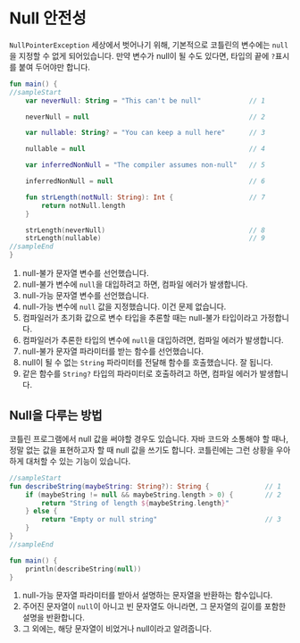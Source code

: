 # Null 안전성

`NullPointerException` 세상에서 벗어나기 위해, 기본적으로 코틀린의 변수에는 `null`을 지정할 수 없게 되어있습니다. 만약 변수가 null이 될 수도 있다면, 타입의 끝에 `?`표시를 붙여 두어야만 합니다.

```kotlin
fun main() {
//sampleStart
    var neverNull: String = "This can't be null"            // 1

    neverNull = null                                        // 2

    var nullable: String? = "You can keep a null here"      // 3

    nullable = null                                         // 4

    var inferredNonNull = "The compiler assumes non-null"   // 5

    inferredNonNull = null                                  // 6

    fun strLength(notNull: String): Int {                   // 7
        return notNull.length
    }

    strLength(neverNull)                                    // 8
    strLength(nullable)                                     // 9
//sampleEnd
}
```

1. null-불가 문자열 변수를 선언했습니다.
2. null-불가 변수에 `null`을 대입하려고 하면, 컴파일 에러가 발생합니다.
3. null-가능 문자열 변수를 선언했습니다.
4. null-가능 변수에 `null` 값을 지정했습니다. 이건 문제 없습니다.
5. 컴파일러가 초기화 값으로 변수 타입을 추론할 때는 null-불가 타입이라고 가정합니다.
6. 컴파일러가 추론한 타입의 변수에 `null`을 대입하려면, 컴파일 에러가 발생합니다.
7. null-불가 문자열 파라미터를 받는 함수를 선언했습니다.
8. null이 될 수 없는 `String` 파라미터를 전달해 함수를 호출했습니다. 잘 됩니다.
9. 같은 함수를 `String?` 타입의 파라미터로 호출하려고 하면, 컴파일 에러가 발생합니다.

## Null을 다루는 방법

코틀린 프로그램에서 null 값을 써야할 경우도 있습니다. 자바 코드와 소통해야 할 때나, 정말 없는 값을 표현하고자 할 때 null 값을 쓰기도 합니다. 코틀린에는 그런 상황을 우아하게 대처할 수 있는 기능이 있습니다.

```kotlin
//sampleStart
fun describeString(maybeString: String?): String {              // 1
    if (maybeString != null && maybeString.length > 0) {        // 2
        return "String of length ${maybeString.length}"
    } else {
        return "Empty or null string"                           // 3
    }
}
//sampleEnd

fun main() {
    println(describeString(null))
}
```

1. null-가능 문자열 파라미터를 받아서 설명하는 문자열을 반환하는 함수입니다.
2. 주어진 문자열이 `null`이 아니고 빈 문자열도 아니라면, 그 문자열의 길이를 포함한 설명을 반환합니다.
3. 그 외에는, 해당 문자열이 비었거나 null이라고 알려줍니다.
